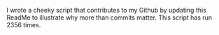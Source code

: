 I wrote a cheeky script that contributes to my Github by updating this ReadMe to illustrate why more than commits matter. This script has run 2356 times.